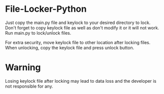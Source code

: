 # File-Locker-Python

Just copy the main.py file and keylock to your desired directory to lock. Don't forget to copy keylock file as well as don't modify it or it will not work.
Run main.py to lock/unlock files.

For extra security, move keylock file  to other location after locking files. When unlocking, copy the keylock file and press unlock button.

# Warning
Losing keylock file after locking may lead to data loss and the developer is not responsible for any.
